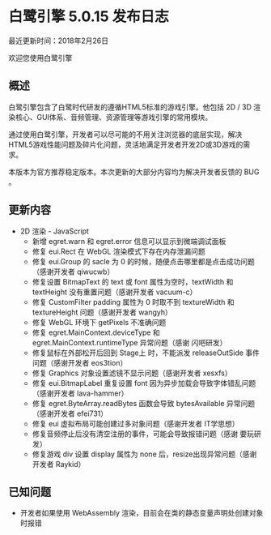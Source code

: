 白鹭引擎 5.0.15 发布日志
===============================

最近更新时间：2018年2月26日


欢迎您使用白鹭引擎

## 概述

白鹭引擎包含了白鹭时代研发的遵循HTML5标准的游戏引擎。他包括 2D / 3D 渲染核心、GUI体系、音频管理、资源管理等游戏引擎的常用模块。

通过使用白鹭引擎，开发者可以尽可能的不用关注浏览器的底层实现，解决HTML5游戏性能问题及碎片化问题，灵活地满足开发者开发2D或3D游戏的需求。

本版本为官方推荐稳定版本。本次更新的大部分内容均为解决开发者反馈的 BUG 。

## 更新内容

* 2D 渲染 - JavaScript
    * 新增 egret.warn 和 egret.error 信息可以显示到微端调试面板
    * 修复 eui.Rect 在 WebGL 渲染模式下存在内存泄漏问题
    * 修复 eui.Group 的 sacle 为 0 的时候，随便点击哪里都是点击成功问题（感谢开发者 qiwucwb）
    * 修复设置 BitmapText 的 text 或 font 属性为空时，textWidth 和 textHeight 没有重置问题（感谢开发者 vacuum-c）
    * 修复 CustomFilter padding 属性为 0 时取不到 textureWidth 和 textureHeight 问题（感谢开发者 wangyh）
    * 修复 WebGL 环境下 getPixels 不准确问题
    * 修复 egret.MainContext.deviceType 和 egret.MainContext.runtimeType 异常问题（感谢 闪吧研发）
    * 修复鼠标在外部松开后回到 Stage上 时，不能派发 releaseOutSide 事件问题（感谢开发者 eos3tion）
    * 修复 Graphics 对象设置滤镜不显示问题（感谢开发者 xesxfs）
    * 修复 eui.BitmapLabel 重复设置 font 因为异步加载会导致字体错乱问题（感谢开发者 lava-hammer）
    * 修复 egret.ByteArray.readBytes 函数会导致 bytesAvailable 异常问题（感谢开发者 efei731）
    * 修复 eui 虚拟布局可能创建过多对象问题（感谢开发者 IT学思想）
    * 修复音频停止后没有清空注册的事件，可能会导致报错问题（感谢 要玩研发）
    * 修复游戏 div 设置 display 属性为 none 后，resize出现异常问题（感谢开发者 Raykid）
    
## 已知问题

* 开发者如果使用 WebAssembly 渲染，目前会在类的静态变量声明处创建对象时报错